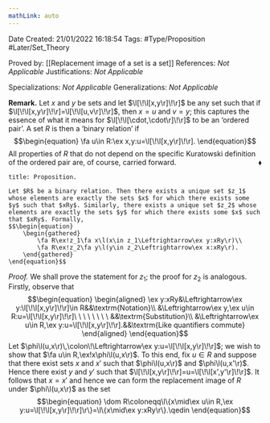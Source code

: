 ```yaml
---
mathLink: auto
---
```


<div class="topSpace"></div>

Date Created: 21/01/2022 16:18:54
Tags: #Type/Proposition #Later/Set_Theory

Proved by: [[Replacement image of a set is a set]]
References: <i>Not Applicable</i>
Justifications: <i>Not Applicable</i>

Specializations: <i>Not Applicable</i>
Generalizations: <i>Not Applicable</i>

<b>Remark.</b> Let $x$ and $y$ be sets and let $\l[\!\l[x,y\r]\!\r]$ be any set such that if $\l[\!\l[x,y\r]\!\r]=\l[\!\l[u,v\r]\!\r]$, then $x=u$ and $v=y$; this captures the essence of what it means for $\l[\!\l[\cdot,\cdot\r]\!\r]$ to be an ‘ordered pair’. A set $R$ is then a ‘binary relation’ if
$$\begin{equation}
    \fa u\in R:\ex x,y:u=\l[\!\l[x,y\r]\!\r].
\end{equation}$$
All properties of $R$ that do not depend on the specific Kuratowski definition of the ordered pair are, of course, carried forward.<span style="float:right;">$\blacklozenge$</span> 

``` ad-Proposition
title: Proposition.

Let $R$ be a binary relation. Then there exists a unique set $z_1$ whose elements are exactly the sets $x$ for which there exists some $y$ such that $xRy$. Similarly, there exists a unique set $z_2$ whose elements are exactly the sets $y$ for which there exists some $x$ such that $xRy$. Formally,
$$\begin{equation}
    \begin{gathered}
        \fa R\ex!z_1\fa x\l(x\in z_1\Leftrightarrow\ex y:xRy\r)\\
        \fa R\ex!z_2\fa y\l(y\in z_2\Leftrightarrow\ex x:xRy\r).
    \end{gathered}
\end{equation}$$

```

<i>Proof.</i> We shall prove the statement for $z_1$; the proof for $z_2$ is analogous. Firstly, observe that
$$\begin{equation}
    \begin{aligned}
        \ex y:xRy&\Leftrightarrow\ex y:\l[\!\l[x,y\r]\!\r]\in R&&\textrm{Notation}\\
        &\Leftrightarrow\ex y,\ex u\in R:u=\l[\!\l[x,y\r]\!\r]\ \ \ \ \ \ \ \ &&\textrm{Substitution}\\
        &\Leftrightarrow\ex u\in R,\ex y:u=\l[\!\l[x,y\r]\!\r].&&\textrm{Like quantifiers commute}
    \end{aligned}
\end{equation}$$
Let $\phi\l(u,x\r)\,\colon\!\Leftrightarrow\ex y:u=\l[\!\l[x,y\r]\!\r]$; we wish to show that $\fa u\in R,\ex!x\phi\l(u,x\r)$. To this end, fix $u\in R$ and suppose that there exist sets $x$ and $x'$ such that $\phi\l(u,x\r)$ and $\phi\l(u,x'\r)$. Hence there exist $y$ and $y'$ such that $\l[\!\l[x,y\r]\!\r]=u=\l[\!\l[x',y'\r]\!\r]$. It follows that $x=x'$ and hence we can form the replacement image of $R$ under $\phi\l(u,x\r)$ as the set
$$\begin{equation}
    \dom R\coloneqq\l\{x\mid\ex u\in R,\ex y:u=\l[\!\l[x,y\r]\!\r]\r\}=\l\{x\mid\ex y:xRy\r\}.\qedin
\end{equation}$$
